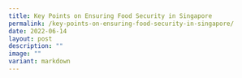 ```yaml
---
title: Key Points on Ensuring Food Security in Singapore
permalink: /key-points-on-ensuring-food-security-in-singapore/
date: 2022-06-14
layout: post
description: ""
image: ""
variant: markdown
---
```

